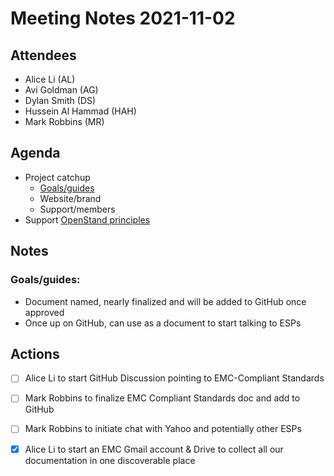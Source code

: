 # Meeting Notes 2021-11-02

## Attendees

- Alice Li (AL)
- Avi Goldman (AG)
- Dylan Smith (DS)
- Hussein Al Hammad (HAH)
- Mark Robbins (MR)

## Agenda

- Project catchup
  - [Goals/guides](https://docs.google.com/document/d/1QsiUt8ryUt1-rXg2YbKyKGB3JyI7ipBQUTY0M8kT-UQ/edit#heading=h.q2bk0nup3yci)
  - Website/brand
  - Support/members
- Support [OpenStand principles](https://github.com/email-markup-consortium/email-markup-consortium/issues/32)

## Notes

### Goals/guides: 
- Document named, nearly finalized and will be added to GitHub once approved
- Once up on GitHub, can use as a document to start talking to ESPs


## Actions

- [ ] Alice Li to start GitHub Discussion pointing to EMC-Compliant Standards
- [ ] Mark Robbins to finalize EMC Compliant Standards doc and add to GitHub
- [ ] Mark Robbins to initiate chat with Yahoo and potentially other ESPs
- [x] Alice Li to start an EMC Gmail account & Drive to collect all our documentation in one discoverable place

